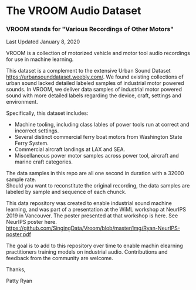 # The VROOM Audio Dataset 
### VROOM stands for "Various Recordings of Other Motors"
Last Updated January 8, 2020

VROOM is a collection of motorized vehicle and motor tool audio recordings for use in machine learning.

This dataset is a complement to the extensive Urban Sound Dataset https://urbansounddataset.weebly.com/. We found existing collections of urban sound lacked detailed labeled samples of industrial motor powered sounds.  In VROOM, we deliver data samples of industrial motor powered sound with more detailed labels regarding the device, craft, settings and environment.

Specifically, this dataset includes:
- Machine tooling, including class lables of power tools run at correct and incorrect settings.
- Several distinct commercial ferry boat motors from Washington State Ferry System.
- Commercial aircraft landings at LAX and SEA.  
- Miscellaneous power motor samples across power tool, aircraft and marine craft categories.

The data samples in this repo are all one second in duration with a 32000 sample rate.  
Should you want to reconstitute the original recording, the data samples are labeled by sample and sequence of each chunck.

This data repository was created to enable industrial sound machine learning, and was part of a presentation at the WiML workshop at NeurIPS 2019 in Vancouver. The poster presented at that workshop is here.  See NeurIPS poster here.  https://github.com/SingingData/Vroom/blob/master/img/Ryan-NeurIPS-poster.pdf

The goal is to add to this repository over time to enable machin elearning practitioners training models on industrial audio.  Contributions and feedback from the community are welcome.

Thanks,

Patty Ryan

